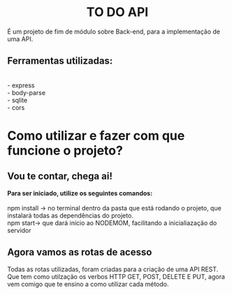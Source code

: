 <h1 align="center"><b>TO DO API</b></h1>

<p>É um projeto de fim de módulo sobre Back-end, para a implementação de uma API.</p>

<h2>Ferramentas utilizadas:</h2><br>
- express<br>
- body-parse<br>
- sqlite<br>
- cors<br>

<h1>Como utilizar e fazer com que funcione o projeto?</h1>
<h2>Vou te contar, chega ai! </h2>

<p><b>Para ser iniciado, utilize os seguintes comandos: </b><br>
<br>npm install -> no terminal dentro da pasta que está rodando o projeto, que instalará todas as dependências do projeto.
<br>npm start-> que dará início ao NODEMOM, facilitando a inicialiazação do servidor</p>

<h2>Agora vamos as rotas de acesso</h2>

<p>Todas as rotas utilizadas, foram criadas para a criação de uma API REST. Que tem como utilzação os verbos HTTP GET, POST, DELETE E PUT, agora vem comigo que te ensino a como utilizar cada método.</p>
